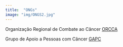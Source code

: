 ```yaml
---
title:  "ONGs"
image: "img/ONGS2.jpg"
---
```

Organização Regional de Combate ao Câncer
[ORCCA](http://www.orcca.org.br/)

Grupo de Apoio a Pessoas com Câncer
[GAPC](https://www.gapc.org.br/)
